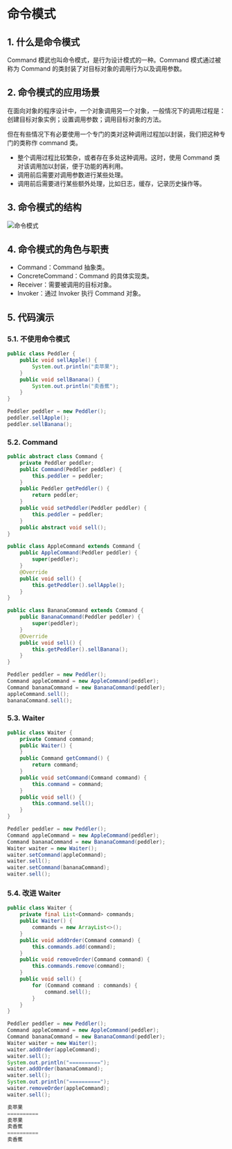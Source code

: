 # 命令模式

## 1. 什么是命令模式

Command 模武也叫命令模式，是行为设计模式的一种。Command 模式通过被称为 Command 的类封装了对目标对象的调用行为以及调用参数。

## 2. 命令模式的应用场景

在面向对象的程序设计中，一个对象调用另一个对象，一般情况下的调用过程是：创建目标对象实例；设置调用参数；调用目标对象的方法。

但在有些情况下有必要使用一个专门的类对这种调用过程加以封装，我们把这种专门的类称作 command 类。

- 整个调用过程比较繁杂，或者存在多处这种调用。这时，使用 Command 类对该调用加以封装，便于功能的再利用。
- 调用前后需要对调用参数进行某些处理。
- 调用前后需要进行某些额外处理，比如日志，缓存，记录历史操作等。

## 3. 命令模式的结构

![命令模式](https://cdn.jsdelivr.net/gh/happyflyer/picture-bed@main/2020/命令模式.4ts7zigs8140.jpg)

## 4. 命令模式的角色与职责

- Command：Command 抽象类。
- ConcreteCommand：Command 的具体实现类。
- Receiver：需要被调用的目标对象。
- Invoker：通过 Invoker 执行 Command 对象。

## 5. 代码演示

### 5.1. 不使用命令模式

```java
public class Peddler {
    public void sellApple() {
        System.out.println("卖苹果");
    }
    public void sellBanana() {
        System.out.println("卖香蕉");
    }
}
```

```java
Peddler peddler = new Peddler();
peddler.sellApple();
peddler.sellBanana();
```

### 5.2. Command

```java
public abstract class Command {
    private Peddler peddler;
    public Command(Peddler peddler) {
        this.peddler = peddler;
    }
    public Peddler getPeddler() {
        return peddler;
    }
    public void setPeddler(Peddler peddler) {
        this.peddler = peddler;
    }
    public abstract void sell();
}
```

```java
public class AppleCommand extends Command {
    public AppleCommand(Peddler peddler) {
        super(peddler);
    }
    @Override
    public void sell() {
        this.getPeddler().sellApple();
    }
}
```

```java
public class BananaCommand extends Command {
    public BananaCommand(Peddler peddler) {
        super(peddler);
    }
    @Override
    public void sell() {
        this.getPeddler().sellBanana();
    }
}
```

```java
Peddler peddler = new Peddler();
Command appleCommand = new AppleCommand(peddler);
Command bananaCommand = new BananaCommand(peddler);
appleCommand.sell();
bananaCommand.sell();
```

### 5.3. Waiter

```java
public class Waiter {
    private Command command;
    public Waiter() {
    }
    public Command getCommand() {
        return command;
    }
    public void setCommand(Command command) {
        this.command = command;
    }
    public void sell() {
        this.command.sell();
    }
}
```

```java
Peddler peddler = new Peddler();
Command appleCommand = new AppleCommand(peddler);
Command bananaCommand = new BananaCommand(peddler);
Waiter waiter = new Waiter();
waiter.setCommand(appleCommand);
waiter.sell();
waiter.setCommand(bananaCommand);
waiter.sell();
```

### 5.4. 改进 Waiter

```java
public class Waiter {
    private final List<Command> commands;
    public Waiter() {
        commands = new ArrayList<>();
    }
    public void addOrder(Command command) {
        this.commands.add(command);
    }
    public void removeOrder(Command command) {
        this.commands.remove(command);
    }
    public void sell() {
        for (Command command : commands) {
            command.sell();
        }
    }
}
```

```java
Peddler peddler = new Peddler();
Command appleCommand = new AppleCommand(peddler);
Command bananaCommand = new BananaCommand(peddler);
Waiter waiter = new Waiter();
waiter.addOrder(appleCommand);
waiter.sell();
System.out.println("==========");
waiter.addOrder(bananaCommand);
waiter.sell();
System.out.println("==========");
waiter.removeOrder(appleCommand);
waiter.sell();
```

```java
卖苹果
==========
卖苹果
卖香蕉
==========
卖香蕉
```

